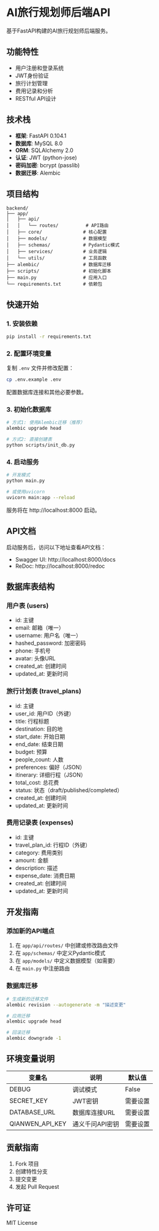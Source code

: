 # AI旅行规划师后端API

基于FastAPI构建的AI旅行规划师后端服务。

## 功能特性

- 用户注册和登录系统
- JWT身份验证
- 旅行计划管理
- 费用记录和分析
- RESTful API设计

## 技术栈

- **框架**: FastAPI 0.104.1
- **数据库**: MySQL 8.0
- **ORM**: SQLAlchemy 2.0
- **认证**: JWT (python-jose)
- **密码加密**: bcrypt (passlib)
- **数据迁移**: Alembic

## 项目结构

```
backend/
├── app/
│   ├── api/
│   │   └── routes/          # API路由
│   ├── core/               # 核心配置
│   ├── models/             # 数据模型
│   ├── schemas/            # Pydantic模式
│   ├── services/           # 业务逻辑
│   └── utils/              # 工具函数
├── alembic/                # 数据库迁移
├── scripts/                # 初始化脚本
├── main.py                 # 应用入口
└── requirements.txt        # 依赖包
```

## 快速开始

### 1. 安装依赖

```bash
pip install -r requirements.txt
```

### 2. 配置环境变量

复制 `.env` 文件并修改配置：

```bash
cp .env.example .env
```

配置数据库连接和其他必要参数。

### 3. 初始化数据库

```bash
# 方式1: 使用Alembic迁移（推荐）
alembic upgrade head

# 方式2: 直接创建表
python scripts/init_db.py
```

### 4. 启动服务

```bash
# 开发模式
python main.py

# 或使用uvicorn
uvicorn main:app --reload
```

服务将在 http://localhost:8000 启动。

## API文档

启动服务后，访问以下地址查看API文档：

- Swagger UI: http://localhost:8000/docs
- ReDoc: http://localhost:8000/redoc

## 数据库表结构

### 用户表 (users)
- id: 主键
- email: 邮箱（唯一）
- username: 用户名（唯一）
- hashed_password: 加密密码
- phone: 手机号
- avatar: 头像URL
- created_at: 创建时间
- updated_at: 更新时间

### 旅行计划表 (travel_plans)
- id: 主键
- user_id: 用户ID（外键）
- title: 行程标题
- destination: 目的地
- start_date: 开始日期
- end_date: 结束日期
- budget: 预算
- people_count: 人数
- preferences: 偏好（JSON）
- itinerary: 详细行程（JSON）
- total_cost: 总花费
- status: 状态（draft/published/completed）
- created_at: 创建时间
- updated_at: 更新时间

### 费用记录表 (expenses)
- id: 主键
- travel_plan_id: 行程ID（外键）
- category: 费用类别
- amount: 金额
- description: 描述
- expense_date: 消费日期
- created_at: 创建时间
- updated_at: 更新时间

## 开发指南

### 添加新的API端点

1. 在 `app/api/routes/` 中创建或修改路由文件
2. 在 `app/schemas/` 中定义Pydantic模式
3. 在 `app/models/` 中定义数据模型（如需要）
4. 在 `main.py` 中注册路由

### 数据库迁移

```bash
# 生成新的迁移文件
alembic revision --autogenerate -m "描述变更"

# 应用迁移
alembic upgrade head

# 回滚迁移
alembic downgrade -1
```

## 环境变量说明

| 变量名 | 说明 | 默认值 |
|--------|------|--------|
| DEBUG | 调试模式 | False |
| SECRET_KEY | JWT密钥 | 需要设置 |
| DATABASE_URL | 数据库连接URL | 需要设置 |
| QIANWEN_API_KEY | 通义千问API密钥 | 需要设置 |

## 贡献指南

1. Fork 项目
2. 创建特性分支
3. 提交变更
4. 发起 Pull Request

## 许可证

MIT License
